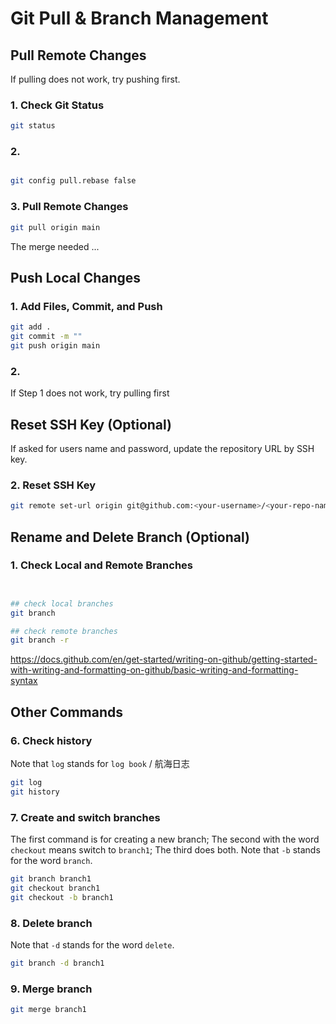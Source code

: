 # Git Pull & Branch Management

## Pull Remote Changes
If pulling does not work, try pushing first.

### 1. Check Git Status
```bash
git status
```

### 2. 
```bash

git config pull.rebase false
```

### 3. Pull Remote Changes
```bash
git pull origin main
```
The merge needed ...

## Push Local Changes

### 1. Add Files, Commit, and Push
```bash
git add .
git commit -m ""
git push origin main
```

### 2. 
If Step 1 does not work, try pulling first



## Reset SSH Key (Optional)

If asked for users name and password, update the repository URL by SSH key.

### 2. Reset SSH Key

```bash
git remote set-url origin git@github.com:<your-username>/<your-repo-name>.git
```



## Rename and Delete Branch (Optional)

### 1. Check Local and Remote Branches
```bash


## check local branches
git branch

## check remote branches
git branch -r
```


https://docs.github.com/en/get-started/writing-on-github/getting-started-with-writing-and-formatting-on-github/basic-writing-and-formatting-syntax

## Other Commands
### 6. Check history
Note that `log` stands for `log book` / 航海日志
```bash
git log
git history
```
### 7. Create and switch branches
The first command is for creating a new branch;
The second with the word `checkout` means switch to `branch1`;
The third does both.
Note that `-b` stands for the word `branch`.
```bash
git branch branch1
git checkout branch1
git checkout -b branch1
```
### 8. Delete branch
Note that `-d` stands for the word `delete`.
```bash
git branch -d branch1
```
### 9. Merge branch
```bash
git merge branch1
```
